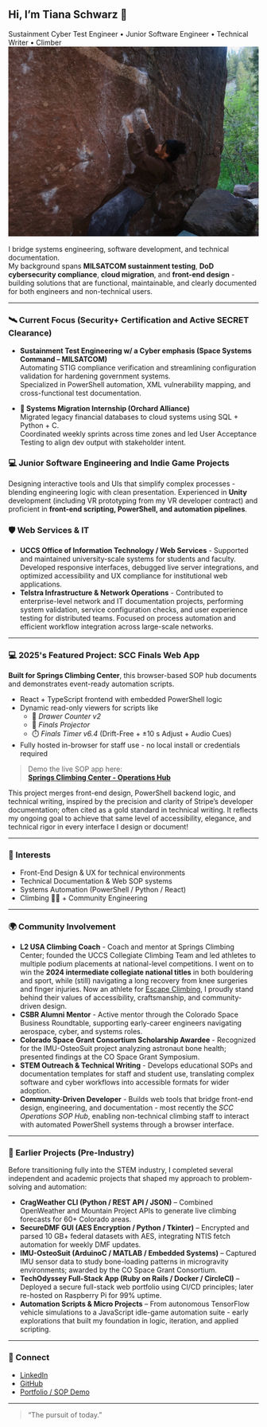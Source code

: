 ## Hi, I’m Tiana Schwarz 👋
Sustainment Cyber Test Engineer • Junior Software Engineer • Technical Writer • Climber
![Ti climbing outside](articlephoto_climbing1.jpg)


I bridge systems engineering, software development, and technical documentation.  
My background spans **MILSATCOM sustainment testing**, **DoD cybersecurity compliance**, **cloud migration**, and **front-end design** - building solutions that are functional, maintainable, and clearly documented for both engineers and non-technical users.

---

### 🛰️ Current Focus (Security+ Certification and Active SECRET Clearance)
- **Sustainment Test Engineering w/ a Cyber emphasis (Space Systems Command – MILSATCOM)**  
  Automating STIG compliance verification and streamlining configuration validation for hardening government systems.  
  Specialized in PowerShell automation, XML vulnerability mapping, and cross-functional test documentation.

- **🧩 Systems Migration Internship (Orchard Alliance)**  
  Migrated legacy financial databases to cloud systems using SQL + Python + C.  
  Coordinated weekly sprints across time zones and led User Acceptance Testing to align dev output with stakeholder intent.

### 💻 Junior Software Engineering and Indie Game Projects
Designing interactive tools and UIs that simplify complex processes - blending engineering logic with clean presentation. Experienced in **Unity** development (including VR prototyping from my VR developer contract) and proficient in **front-end scripting, PowerShell, and automation pipelines**.

### 🛡️ Web Services & IT
- **UCCS Office of Information Technology / Web Services** - Supported and maintained university-scale systems for students and faculty. Developed responsive interfaces, debugged live server integrations, and optimized accessibility and UX compliance for institutional web applications.  
- **Telstra Infrastructure & Network Operations** - Contributed to enterprise-level network and IT documentation projects, performing system validation, service configuration checks, and user experience testing for distributed teams. Focused on process automation and efficient workflow integration across large-scale networks.


---

### 💻 2025's Featured Project: SCC Finals Web App  
**Built for Springs Climbing Center**, this browser-based SOP hub documents and demonstrates event-ready automation scripts.

- React + TypeScript frontend with embedded PowerShell logic  
- Dynamic read-only viewers for scripts like  
  - 🧮 *Drawer Counter v2*  
  - 🧭 *Finals Projector*  
  - ⏱️ *Finals Timer v6.4* (Drift-Free + ±10 s Adjust + Audio Cues)  
- Fully hosted in-browser for staff use - no local install or credentials required  

> Demo the live SOP app here:  
> [**Springs Climbing Center - Operations Hub**](https://2rfr8h.csb.app/)

This project merges front-end design, PowerShell backend logic, and technical writing, inspired by the precision and clarity of Stripe’s developer documentation; often cited as a gold standard in technical writing. It reflects my ongoing goal to achieve that same level of accessibility, elegance, and technical rigor in every interface I design or document!

---

### 🧩 Interests
- Front-End Design & UX for technical environments  
- Technical Documentation & Web SOP systems  
- Systems Automation (PowerShell / Python / React)  
- Climbing 🧗‍♀️ + Community Engineering  

---


### 🌍 Community Involvement
- **L2 USA Climbing Coach** - Coach and mentor at Springs Climbing Center; founded the UCCS Collegiate Climbing Team and led athletes to multiple podium placements at national-level competitions. I went on to win the **2024 intermediate collegiate national titles** in both bouldering and sport, while (still) navigating a long recovery from knee surgeries and finger injuries. Now an athlete for [Escape Climbing](https://escapeclimbing.com/pages/copy-of-about-escape-climbing?srsltid=AfmBOopCtu2FmznXS6drtF53Vs65rYkdEGv88gOUFba8Y-1mH05anrvY), I proudly stand behind their values of accessibility, craftsmanship, and community-driven design. 
- **CSBR Alumni Mentor** - Active mentor through the Colorado Space Business Roundtable, supporting early-career engineers navigating aerospace, cyber, and systems roles.  
- **Colorado Space Grant Consortium Scholarship Awardee** - Recognized for the IMU-OsteoSuit project analyzing astronaut bone health; presented findings at the CO Space Grant Symposium.  
- **STEM Outreach & Technical Writing** - Develops educational SOPs and documentation templates for staff and student use, translating complex software and cyber workflows into accessible formats for wider adoption.  
- **Community-Driven Developer** - Builds web tools that bridge front-end design, engineering, and documentation - most recently the *SCC Operations SOP Hub*, enabling non-technical climbing staff to interact with automated PowerShell systems through a browser interface.

---

### 🧠 Earlier Projects (Pre-Industry)
Before transitioning fully into the STEM industry, I completed several independent and academic projects that shaped my approach to problem-solving and automation:

- **CragWeather CLI (Python / REST API / JSON)** – Combined OpenWeather and Mountain Project APIs to generate live climbing forecasts for 60+ Colorado areas.  
- **SecureDMF GUI (AES Encryption / Python / Tkinter)** – Encrypted and parsed 10 GB+ federal datasets with AES, integrating NTIS fetch automation for weekly DMF updates.  
- **IMU-OsteoSuit (ArduinoC / MATLAB / Embedded Systems)** – Captured IMU sensor data to study bone-loading patterns in microgravity environments; awarded by the CO Space Grant Consortium.  
- **TechOdyssey Full-Stack App (Ruby on Rails / Docker / CircleCI)** – Deployed a secure full-stack web portfolio using CI/CD principles; later re-hosted on Raspberry Pi for 99% uptime.  
- **Automation Scripts & Micro Projects** – From autonomous TensorFlow vehicle simulations to a JavaScript idle-game automation suite - early explorations that built my foundation in logic, iteration, and applied scripting.

---

### 🔗 Connect
- [LinkedIn](https://www.linkedin.com/in/tschwarz001/)  
- [GitHub](https://github.com/track001)  
- [Portfolio / SOP Demo](https://2rfr8h.csb.app/)

---

> “The pursuit of today.”
